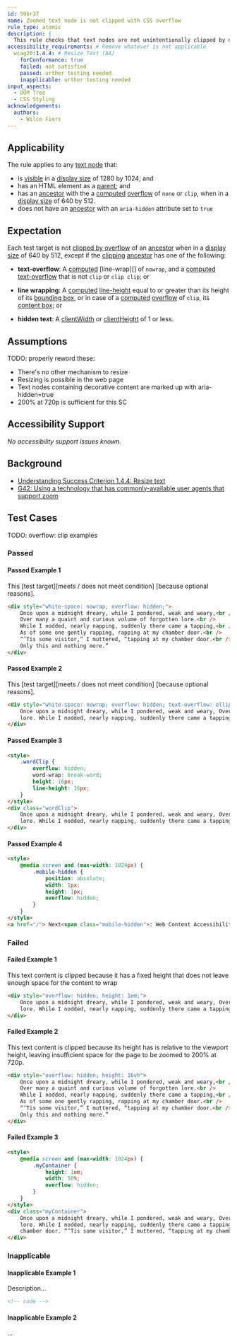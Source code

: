 ```yaml
---
id: 59br37
name: Zoomed text node is not clipped with CSS overflow
rule_type: atomic
description: |
  This rule checks that text nodes are not unintentionally clipped by overflow, when a page is zoomed to 200% on a 720p display;
accessibility_requirements: # Remove whatever is not applicable
  wcag20:1.4.4: # Resize Text (AA)
    forConformance: true
    failed: not satisfied
    passed: urther testing needed
    inapplicable: urther testing needed
input_aspects:
  - DOM Tree
  - CSS Styling
acknowledgements:
  authors:
    - Wilco Fiers
---
```


## Applicability

The rule applies to any [text node][] that:

- is [visible][] in a [display size][] of 1280 by 1024; and
- has an HTML element as a [parent][]; and
- has an [ancestor][] with the a [computed][] [overflow][] of `none` or `clip`, when in a [display size][] of 640 by 512.
- does not have an [ancestor][] with an `aria-hidden` attribute set to `true`

## Expectation

Each test target is not [clipped by overflow][clipped] of an [ancestor][] when in a [display size][] of 640 by 512, except if the [clipping][clipped] [ancestor][] has one of the following:

- **text-overflow**: A [computed][] [line-wrap][] of `nowrap`, and a [computed][] [text-overflow][] that is not `clip` or `clip clip`; or

- **line wrapping**: A [computed][] [line-height][] equal to or greater than its
  height of its [bounding box][], or in case of a [computed][] [overflow][] of `clip`, its [content box][]; or

- **hidden text**: A [clientWidth][] or [clientHeight][] of 1 or less.

## Assumptions

TODO: properly reword these:

- There's no other mechanism to resize
- Resizing is possible in the web page
- Text nodes containing decorative content are marked up with aria-hidden=true
- 200% at 720p is sufficient for this SC

## Accessibility Support

_No accessibility support issues known._

## Background

- [Understanding Success Criterion 1.4.4: Resize text](https://www.w3.org/WAI/WCAG21/Understanding/resize-text.html)
- [G42: Using a technology that has commonly-available user agents that support zoom](https://www.w3.org/WAI/WCAG21/Techniques/general/G142)

## Test Cases

TODO: overflow: clip examples

### Passed

#### Passed Example 1

This [test target][meets / does not meet condition] [because optional reasons].

```html
<div style="white-space: nowrap; overflow: hidden;">
	Once upon a midnight dreary, while I pondered, weak and weary,<br />
	Over many a quaint and curious volume of forgotten lore.<br />
	While I nodded, nearly napping, suddenly there came a tapping,<br />
	As of some one gently rapping, rapping at my chamber door.<br />
	“’Tis some visitor,” I muttered, “tapping at my chamber door.<br />
	Only this and nothing more.”
</div>
```

#### Passed Example 2

This [test target][meets / does not meet condition] [because optional reasons].

```html
<div style="white-space: nowrap; overflow: hidden; text-overflow: ellipsis;">
	Once upon a midnight dreary, while I pondered, weak and weary, Over many a quaint and curious volume of forgotten
	lore. While I nodded, nearly napping, suddenly there came a tapping.
</div>
```

#### Passed Example 3

```html
<style>
	.wordClip {
		overflow: hidden;
		word-wrap: break-word;
		height: 16px;
		line-height: 16px;
	}
</style>
<div class="wordClip">
	Once upon a midnight dreary, while I pondered, weak and weary, Over many a quaint and curious volume of forgotten
	lore. While I nodded, nearly napping, suddenly there came a tapping.
</div>
```

#### Passed Example 4

```html
<style>
	@media screen and (max-width: 1024px) {
		.mobile-hidden {
			position: absolute;
			width: 1px;
			height: 1px;
			overflow: hidden;
		}
	}
</style>
<a href="/"> Next<span class="mobile-hidden">: Web Content Accessibility Guidelines 2.1</span> </a>
```

### Failed

#### Failed Example 1

This text content is clipped because it has a fixed height that does not leave enough space for the content to wrap

```html
<div style="overflow: hidden; height: 1em;">
	Once upon a midnight dreary, while I pondered, weak and weary, Over many a quaint and curious volume of forgotten
	lore. While I nodded, nearly napping, suddenly there came a tapping.
</div>
```

#### Failed Example 2

This text content is clipped because its height has is relative to the viewport height, leaving insufficient space for the page to be zoomed to 200% at 720p.

```html
<div style="overflow: hidden; height: 16vh">
	Once upon a midnight dreary, while I pondered, weak and weary,<br />
	Over many a quaint and curious volume of forgotten lore.<br />
	While I nodded, nearly napping, suddenly there came a tapping,<br />
	As of some one gently rapping, rapping at my chamber door.<br />
	“’Tis some visitor,” I muttered, “tapping at my chamber door.<br />
	Only this and nothing more.”
</div>
```

#### Failed Example 3

```html
<style>
	@media screen and (max-width: 1024px) {
		.myContainer {
			height: 1em;
			width: 50%;
			overflow: hidden;
		}
	}
</style>
<div class="myContainer">
	Once upon a midnight dreary, while I pondered, weak and weary, Over many a quaint and curious volume of forgotten
	lore. While I nodded, nearly napping, suddenly there came a tapping, As of some one gently rapping, rapping at my
	chamber door. “’Tis some visitor,” I muttered, “tapping at my chamber door. Only this and nothing more.”
</div>
```

### Inapplicable

#### Inapplicable Example 1

Description...

```html
<!-- code -->
```

#### Inapplicable Example 2

...

[clipped]: #clipped-by-overflow
[visible]: #visible
[display size]: #display-size
[parent]: #parent
[ancestor]: #ancestor
[text node]: https://dom.spec.whatwg.org/#text
[computed]: https://www.w3.org/TR/css-cascade-3/#computed-value
[clientwidth]: https://drafts.csswg.org/cssom-view/#dom-element-clientwidth 'CSS working draft, Element.clientWidth, 2020/02/14'
[clientheight]: https://drafts.csswg.org/cssom-view/#dom-element-clientheight 'CSS working draft, Element.clientHeight, 2020/02/14'
[overflow]: https://www.w3.org/TR/CSS22/visufx.html#overflow
[line-height]: https://www.w3.org/TR/CSS22/visudet.html#propdef-line-height
[text-overflow]: https://www.w3.org/TR/css-ui-3/#text-overflow
[bounding box]: https://www.w3.org/TR/css-ui-3/#valdef-box-sizing-border-box
[content box]: https://www.w3.org/TR/css-ui-3/#valdef-box-sizing-content-box
